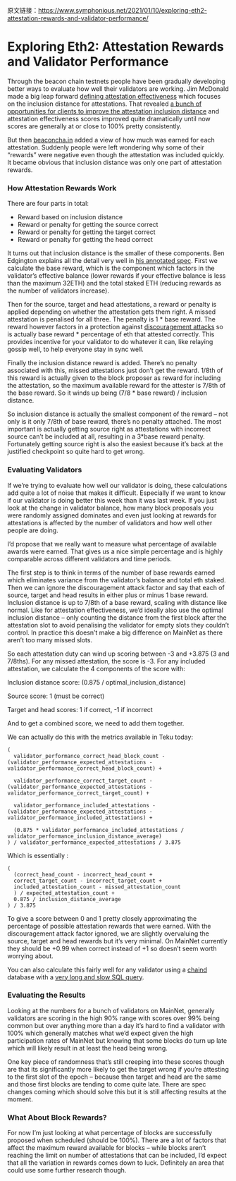 原文链接：https://www.symphonious.net/2021/01/10/exploring-eth2-attestation-rewards-and-validator-performance/

# Exploring Eth2: Attestation Rewards and Validator Performance

Through the beacon chain testnets people have been gradually developing better ways to evaluate how well their validators are working. Jim McDonald made a big leap forward [defining attestation effectiveness](https://www.attestant.io/posts/defining-attestation-effectiveness/) which focuses on the inclusion distance for attestations. That revealed [a bunch of opportunities for clients to improve the attestation inclusion distance](https://www.symphonious.net/2020/09/08/exploring-eth2-attestation-inclusion/) and attestation effectiveness scores improved quite dramatically until now scores are generally at or close to 100% pretty consistently.

But then [beaconcha.in](https://beaconcha.in/) added a view of how much was earned for each attestation. Suddenly people were left wondering why some of their “rewards” were negative even though the attestation was included quickly. It became obvious that inclusion distance was only one part of attestation rewards.

### How Attestation Rewards Work

There are four parts in total:

- Reward based on inclusion distance
- Reward or penalty for getting the source correct
- Reward or penalty for getting the target correct
- Reward or penalty for getting the head correct

It turns out that inclusion distance is the smaller of these components. Ben Edgington explains all the detail very well in [his annotated spec](https://benjaminion.xyz/eth2-annotated-spec/phase0/beacon-chain/#get_attestation_deltas). First we calculate the base reward, which is the component which factors in the validator’s effective balance (lower rewards if your effective balance is less than the maximum 32ETH) and the total staked ETH (reducing rewards as the number of validators increase).

Then for the source, target and head attestations, a reward or penalty is applied depending on whether the attestation gets them right. A missed attestation is penalised for all three. The penalty is 1 * base reward. The reward however factors in a protection against [discouragement attacks](https://github.com/ethereum/research/blob/master/papers/discouragement/discouragement.pdf) so is actually base reward * percentage of eth that attested correctly. This provides incentive for your validator to do whatever it can, like relaying gossip well, to help everyone stay in sync well.

Finally the inclusion distance reward is added. There’s no penalty associated with this, missed attestations just don’t get the reward. 1/8th of this reward is actually given to the block proposer as reward for including the attestation, so the maximum available reward for the attester is 7/8th of the base reward. So it winds up being (7/8 * base reward) / inclusion distance.

So inclusion distance is actually the smallest component of the reward – not only is it only 7/8th of base reward, there’s no penalty attached. The most important is actually getting source right as attestations with incorrect source can’t be included at all, resulting in a 3*base reward penalty. Fortunately getting source right is also the easiest because it’s back at the justified checkpoint so quite hard to get wrong.

### Evaluating Validators

If we’re trying to evaluate how well our validator is doing, these calculations add quite a lot of noise that makes it difficult. Especially if we want to know if our validator is doing better this week than it was last week. If you just look at the change in validator balance, how many block proposals you were randomly assigned dominates and even just looking at rewards for attestations is affected by the number of validators and how well other people are doing.

I’d propose that we really want to measure what percentage of available awards were earned. That gives us a nice simple percentage and is highly comparable across different validators and time periods.

The first step is to think in terms of the number of base rewards earned which eliminates variance from the validator’s balance and total eth staked. Then we can ignore the discouragement attack factor and say that each of source, target and head results in either plus or minus 1 base reward. Inclusion distance is up to 7/8th of a base reward, scaling with distance like normal. Like for attestation effectiveness, we’d ideally also use the optimal inclusion distance – only counting the distance from the first block after the attestation slot to avoid penalising the validator for empty slots they couldn’t control. In practice this doesn’t make a big difference on MainNet as there aren’t too many missed slots.

So each attestation duty can wind up scoring between -3 and +3.875 (3 and 7/8ths). For any missed attestation, the score is -3. For any included attestation, we calculate the 4 components of the score with:

Inclusion distance score: (0.875 / optimal_inclusion_distance)

Source score: 1 (must be correct)

Target and head scores: 1 if correct, -1 if incorrect

And to get a combined score, we need to add them together.

We can actually do this with the metrics available in Teku today:

```
(
  validator_performance_correct_head_block_count - (validator_performance_expected_attestations - validator_performance_correct_head_block_count) +
  
  validator_performance_correct_target_count - (validator_performance_expected_attestations - validator_performance_correct_target_count) +
  
  validator_performance_included_attestations - (validator_performance_expected_attestations - validator_performance_included_attestations) +
  
  (0.875 * validator_performance_included_attestations / validator_performance_inclusion_distance_average)
) / validator_performance_expected_attestations / 3.875
```

Which is essentially :

```
(
  (correct_head_count - incorrect_head_count + 
  correct_target_count - incorrect_target_count + 
  included_attestation_count - missed_attestation_count
  ) / expected_attestation_count +
  0.875 / inclusion_distance_average
) / 3.875
```

To give a score between 0 and 1 pretty closely approximating the percentage of possible attestation rewards that were earned. With the discouragement attack factor ignored, we are slightly overvaluing the source, target and head rewards but it’s very minimal. On MainNet currently they should be +0.99 when correct instead of +1 so doesn’t seem worth worrying about.

You can also calculate this fairly well for any validator using a [chaind](https://github.com/wealdtech/chaind) database with a [very long and slow SQL query](https://gist.github.com/ajsutton/92881c19ae2da8facc3bae6c6f1eb691).

### Evaluating the Results

Looking at the numbers for a bunch of validators on MainNet, generally validators are scoring in the high 90% range with scores over 99% being common but over anything more than a day it’s hard to find a validator with 100% which generally matches what we’d expect given the high participation rates of MainNet but knowing that some blocks do turn up late which will likely result in at least the head being wrong.

One key piece of randomness that’s still creeping into these scores though are that its significantly more likely to get the target wrong if you’re attesting to the first slot of the epoch – because then target and head are the same and those first blocks are tending to come quite late. There are spec changes coming which should solve this but it is still affecting results at the moment.

### What About Block Rewards?

For now I’m just looking at what percentage of blocks are successfully proposed when scheduled (should be 100%). There are a lot of factors that affect the maximum reward available for blocks – while blocks aren’t reaching the limit on number of attestations that can be included, I’d expect that all the variation in rewards comes down to luck. Definitely an area that could use some further research though.